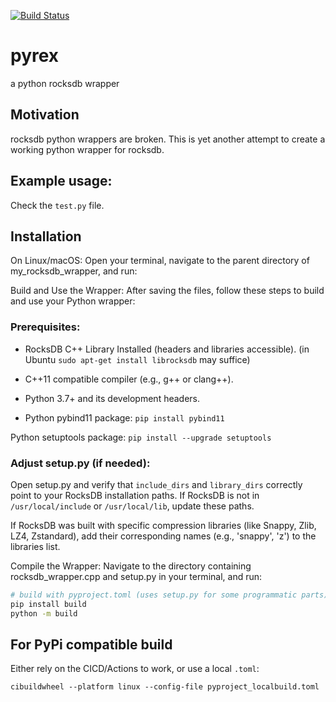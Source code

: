 [![Build Status](https://github.com/mylonasc/pyrex/actions/workflows/build_wheels.yml/badge.svg)](https://github.com/mylonasc/pyrex/actions/workflows/build_wheels.yml)

# pyrex
a python rocksdb wrapper

## Motivation
rocksdb python wrappers are broken. This is yet another attempt to create a working python wrapper for rocksdb.

## Example usage:
Check the `test.py` file.

## Installation

On Linux/macOS: Open your terminal, navigate to the parent directory of my_rocksdb_wrapper, and run:


Build and Use the Wrapper:
After saving the files, follow these steps to build and use your Python wrapper:

### Prerequisites:

* RocksDB C++ Library Installed (headers and libraries accessible). (in Ubuntu `sudo apt-get install librocksdb` may suffice)
* C++11 compatible compiler (e.g., g++ or clang++).
* Python 3.7+ and its development headers.    

* Python pybind11 package: `pip install pybind11`

Python setuptools package: `pip install --upgrade setuptools`

### Adjust setup.py (if needed):

Open setup.py and verify that `include_dirs` and `library_dirs` correctly point to your RocksDB installation paths. 
If RocksDB is not in `/usr/local/include` or `/usr/local/lib`, update these paths.

If RocksDB was built with specific compression libraries (like Snappy, Zlib, LZ4, Zstandard), add their corresponding names (e.g., 'snappy', 'z') to the libraries list.

Compile the Wrapper:
Navigate to the directory containing rocksdb_wrapper.cpp and setup.py in your terminal, and run:

```Bash
# build with pyproject.toml (uses setup.py for some programmatic parts)
pip install build
python -m build
```

## For PyPi compatible build
Either rely on the CICD/Actions to work, or use a local `.toml`:

```
cibuildwheel --platform linux --config-file pyproject_localbuild.toml 
```

